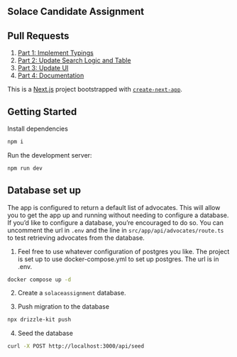 ## Solace Candidate Assignment

## Pull Requests

1. [Part 1: Implement Typings](https://github.com/leungk712/solace/pull/1)
2. [Part 2: Update Search Logic and Table](https://github.com/leungk712/solace/pull/2)
3. [Part 3: Update UI](https://github.com/leungk712/solace/pull/3)
4. [Part 4: Documentation](https://github.com/leungk712/solace/pull/4)

This is a [Next.js](https://nextjs.org/) project bootstrapped with [`create-next-app`](https://github.com/vercel/next.js/tree/canary/packages/create-next-app).

## Getting Started

Install dependencies

```bash
npm i
```

Run the development server:

```bash
npm run dev
```

## Database set up

The app is configured to return a default list of advocates. This will allow you to get the app up and running without needing to configure a database. If you’d like to configure a database, you’re encouraged to do so. You can uncomment the url in `.env` and the line in `src/app/api/advocates/route.ts` to test retrieving advocates from the database.

1. Feel free to use whatever configuration of postgres you like. The project is set up to use docker-compose.yml to set up postgres. The url is in .env.

```bash
docker compose up -d
```

2. Create a `solaceassignment` database.

3. Push migration to the database

```bash
npx drizzle-kit push
```

4. Seed the database

```bash
curl -X POST http://localhost:3000/api/seed
```
